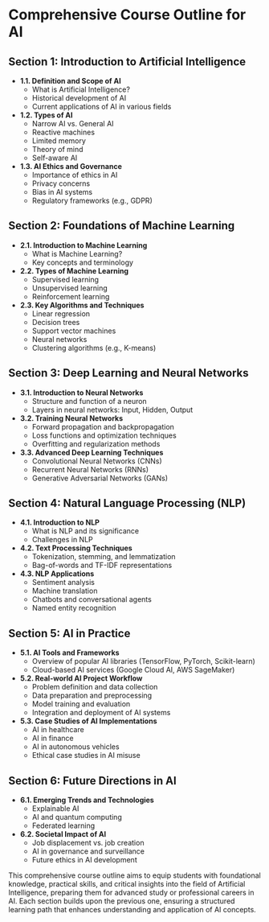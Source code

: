# Comprehensive Course Outline for AI

## Section 1: Introduction to Artificial Intelligence
- **1.1. Definition and Scope of AI**
  - What is Artificial Intelligence?
  - Historical development of AI
  - Current applications of AI in various fields
- **1.2. Types of AI**
  - Narrow AI vs. General AI
  - Reactive machines
  - Limited memory
  - Theory of mind
  - Self-aware AI
- **1.3. AI Ethics and Governance**
  - Importance of ethics in AI
  - Privacy concerns
  - Bias in AI systems
  - Regulatory frameworks (e.g., GDPR)

## Section 2: Foundations of Machine Learning
- **2.1. Introduction to Machine Learning**
  - What is Machine Learning?
  - Key concepts and terminology
- **2.2. Types of Machine Learning**
  - Supervised learning
  - Unsupervised learning
  - Reinforcement learning
- **2.3. Key Algorithms and Techniques**
  - Linear regression
  - Decision trees
  - Support vector machines
  - Neural networks
  - Clustering algorithms (e.g., K-means)

## Section 3: Deep Learning and Neural Networks
- **3.1. Introduction to Neural Networks**
  - Structure and function of a neuron
  - Layers in neural networks: Input, Hidden, Output
- **3.2. Training Neural Networks**
  - Forward propagation and backpropagation
  - Loss functions and optimization techniques
  - Overfitting and regularization methods
- **3.3. Advanced Deep Learning Techniques**
  - Convolutional Neural Networks (CNNs)
  - Recurrent Neural Networks (RNNs)
  - Generative Adversarial Networks (GANs)

## Section 4: Natural Language Processing (NLP)
- **4.1. Introduction to NLP**
  - What is NLP and its significance
  - Challenges in NLP
- **4.2. Text Processing Techniques**
  - Tokenization, stemming, and lemmatization
  - Bag-of-words and TF-IDF representations
- **4.3. NLP Applications**
  - Sentiment analysis
  - Machine translation
  - Chatbots and conversational agents
  - Named entity recognition

## Section 5: AI in Practice
- **5.1. AI Tools and Frameworks**
  - Overview of popular AI libraries (TensorFlow, PyTorch, Scikit-learn)
  - Cloud-based AI services (Google Cloud AI, AWS SageMaker)
- **5.2. Real-world AI Project Workflow**
  - Problem definition and data collection
  - Data preparation and preprocessing
  - Model training and evaluation
  - Integration and deployment of AI systems
- **5.3. Case Studies of AI Implementations**
  - AI in healthcare
  - AI in finance
  - AI in autonomous vehicles
  - Ethical case studies in AI misuse

## Section 6: Future Directions in AI
- **6.1. Emerging Trends and Technologies**
  - Explainable AI
  - AI and quantum computing
  - Federated learning
- **6.2. Societal Impact of AI**
  - Job displacement vs. job creation
  - AI in governance and surveillance
  - Future ethics in AI development

This comprehensive course outline aims to equip students with foundational knowledge, practical skills, and critical insights into the field of Artificial Intelligence, preparing them for advanced study or professional careers in AI. Each section builds upon the previous one, ensuring a structured learning path that enhances understanding and application of AI concepts.